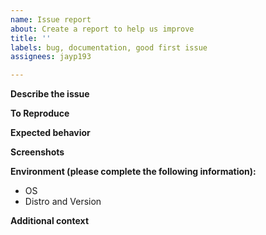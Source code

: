 ```yaml
---
name: Issue report
about: Create a report to help us improve
title: ''
labels: bug, documentation, good first issue
assignees: jayp193

---
```


**Describe the issue**
<!--- A clear and concise description of what the issue is. -->

**To Reproduce**
<!--- Steps to reproduce the behavior: 
1. Select this '...'
2. Run this '....'
3. Check this '....'
4. See error or issue '....' -->

**Expected behavior**
<!--- A clear and concise description of what you expected to happen. -->

**Screenshots**
<!--- If applicable, add screenshots to help explain your problem. -->

**Environment (please complete the following information):** 
 - OS <!---[e.g. MacOS, Linux] -->
 - Distro and Version  <!--- [e.g. Ubuntu 18.04, CentOS 7] -->

**Additional context**
<!--- Add any other context about the problem here. -->
